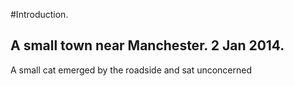 #Introduction.

## A small town near Manchester. 2 Jan 2014.

A small cat emerged by the roadside and sat unconcerned
